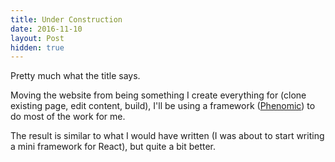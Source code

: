 ```yaml
---
title: Under Construction
date: 2016-11-10
layout: Post
hidden: true
---
```


Pretty much what the title says.

Moving the website from being something I create everything for (clone existing page, edit content, build), I'll be using a framework ([Phenomic](https://phenomic.io/)) to do most of the work for me.

The result is similar to what I would have written (I was about to start writing a mini framework for React), but quite a bit better.
